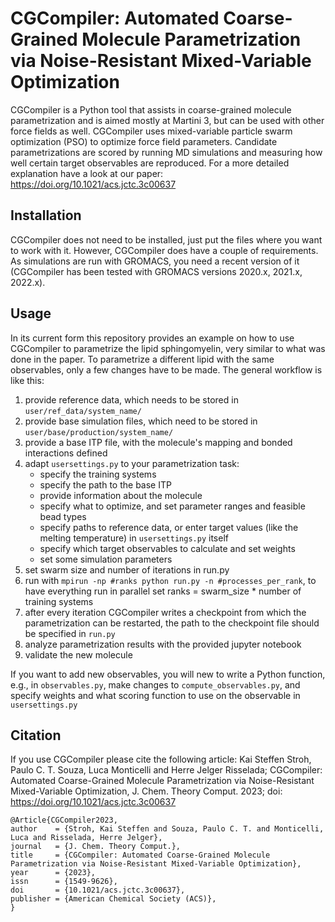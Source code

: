 # CGCompiler: Automated Coarse-Grained Molecule Parametrization via Noise-Resistant Mixed-Variable Optimization

CGCompiler is a Python tool that assists in coarse-grained molecule parametrization and is aimed mostly at Martini 3, but can be used with other force fields as well. CGCompiler uses mixed-variable particle swarm optimization (PSO) to optimize force field parameters. Candidate parametrizations are scored by running MD simulations and measuring how well certain target observables are reproduced. For a more detailed explanation have a look at our paper: https://doi.org/10.1021/acs.jctc.3c00637


## Installation
CGCompiler does not need to be installed, just put the files where you want to work with it. However, CGCompiler does have a couple of requirements. As simulations are run with GROMACS, you need a recent version of it (CGCompiler has been tested with GROMACS versions 2020.x, 2021.x, 2022.x).


## Usage
In its current form this repository provides an example on how to use CGCompiler to parametrize the lipid sphingomyelin, very similar to what was done in the paper. To parametrize a different lipid with the same observables, only a few changes have to be made. The general workflow is like this:

1. provide reference data, which needs to be stored in `user/ref_data/system_name/`
2. provide base simulation files, which need to be stored in `user/base/production/system_name/`
3. provide a base ITP file, with the molecule's mapping and bonded interactions defined
4. adapt `usersettings.py` to your parametrization task:
    + specify the training systems
    + specify the path to the base ITP
    + provide information about the molecule
    + specify what to optimize, and set parameter ranges and feasible bead types
    + specify paths to reference data, or enter target values (like the melting temperature) in `usersettings.py` itself
    + specify which target observables to calculate and set weights
    + set some simulation parameters
5. set swarm size and number of iterations in run.py
6. run with `mpirun -np #ranks python run.py -n #processes_per_rank`, to have everything run in parallel set ranks = swarm_size * number of training systems
7. after every iteration CGCompiler writes a checkpoint from which the parametrization can be restarted, the path to the checkpoint file should be specified in `run.py`
8. analyze parametrization results with the provided jupyter notebook
9. validate the new molecule

If you want to add new observables, you will new to write a Python function, e.g., in `observables.py`, make changes to `compute_observables.py`, and specify weights and what scoring function to use on the observable in `usersettings.py`



## Citation
If you use CGCompiler please cite the following article: Kai Steffen Stroh, Paulo C. T. Souza, Luca Monticelli and Herre Jelger Risselada; CGCompiler: Automated Coarse-Grained Molecule Parametrization via Noise-Resistant Mixed-Variable Optimization, J. Chem. Theory Comput. 2023; doi: https://doi.org/10.1021/acs.jctc.3c00637


    @Article{CGCompiler2023,
    author    = {Stroh, Kai Steffen and Souza, Paulo C. T. and Monticelli, Luca and Risselada, Herre Jelger},
    journal   = {J. Chem. Theory Comput.},
    title     = {CGCompiler: Automated Coarse-Grained Molecule Parametrization via Noise-Resistant Mixed-Variable Optimization},
    year      = {2023},
    issn      = {1549-9626},
    doi       = {10.1021/acs.jctc.3c00637},
    publisher = {American Chemical Society (ACS)},
    }